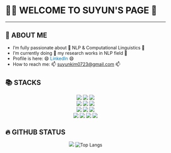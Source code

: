 # 🙋‍♀️ WELCOME TO SUYUN'S PAGE 🦦
****
## 🦦 ABOUT ME
- I’m fully passionate about 🔭 NLP & Computational Linguistics 🔭
- I’m currently doing 🌱 my research works in NLP field 🌱
- Profile is here: 😄 <a href="https://www.linkedin.com/in/suyun-kim-b2b283297" style="text-decoration: none; color: #0077b5;">LinkedIn</a> 😄
- How to reach me: 📫 suyunkim0723@gmail.com 📫

## 📚 STACKS
<div align=center> 
  <img src="https://img.shields.io/badge/python-3776AB?style=for-the-badge&logo=python&logoColor=white">
  <img src="https://img.shields.io/badge/pytorch-EE4C2C?style=for-the-badge&logo=pytorch&logoColor=white">
  <img src="https://img.shields.io/badge/R-276DC3?style=for-the-badge&logo=r&logoColor=white">
  <br>

  <img src="https://img.shields.io/badge/Jupyter-F37626?style=flat-square&logo=jupyter&logoColor=white">
  <img src="https://img.shields.io/badge/NumPy-013243?style=flat-square&logo=numpy&logoColor=white">
  <img src="https://img.shields.io/badge/pandas-150458?style=flat-square&logo=pandas&logoColor=white">
  <br>

  <img src="https://img.shields.io/badge/html5-E34F26?style=for-the-badge&logo=html5&logoColor=white">
  <img src="https://img.shields.io/badge/css-1572B6?style=for-the-badge&logo=css3&logoColor=white">
  <img src="https://img.shields.io/badge/django-092E20?style=for-the-badge&logo=django&logoColor=white">
  <br>
  
  <img src="https://img.shields.io/badge/VSCode-007ACC?style=flat-square&logo=visualstudiocode&logoColor=white">
  <img src="https://img.shields.io/badge/Markdown-000000?style=flat-square&logo=markdown&logoColor=white">
  <img src="https://img.shields.io/badge/github-181717?style=for-the-badge&logo=github&logoColor=white">
  <img src="https://img.shields.io/badge/git-F05032?style=for-the-badge&logo=git&logoColor=white">
</div>

## 🔥 GITHUB STATUS
<div align=center>
  <img src="https://github-readme-stats.vercel.app/api?username=KimSuYun0723&show_icons=true" />
  <img src="https://github-readme-stats.vercel.app/api/top-langs/?username=KimSuYun0723&layout=compact&theme=tokyonight" alt="Top Langs" />
</div>

<!--
**KimSuYun0723/KimSuYun0723** is a ✨ _special_ ✨ repository because its `README.md` (this file) appears on your GitHub profile.

![header](https://capsule-render.vercel.app/api?type=waving&color=gradient&height=100&animation=scaleIn&text=✏️💻🏃‍♀️&fontalign=50)
[![Typing SVG](https://readme-typing-svg.herokuapp.com/?color=999999&lines=🙋‍♀️Welcome+to+SuYun's+Page🦦&font=Wellfleet&size=24)](https://git.io/typing-svg)

<div align="center"> 
  Hi there 🙋‍♀️ Welcome to SuYun's Page 🦦 
</div>

Here are some ideas to get you started:

- 🔭 I’m currently working on ...
- 🌱 I’m currently learning ...
- 👯 I’m looking to collaborate on ...
- 🤔 I’m looking for help with ...
- 💬 Ask me about ...
- 📫 How to reach me: ...
- 😄 Pronouns: ...
- ⚡ Fun fact: ...
-->

